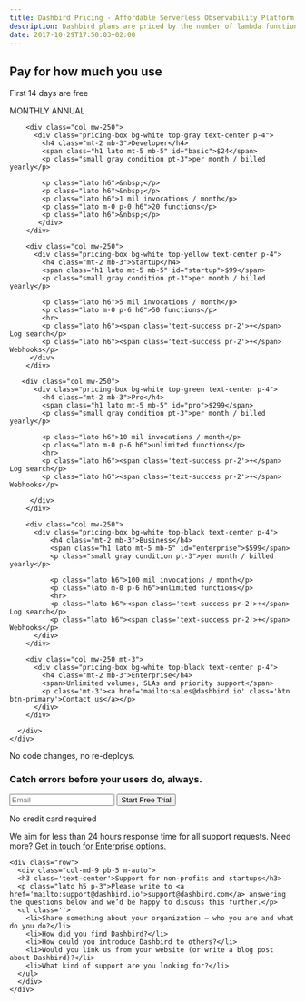 ```yaml
---
title: Dashbird Pricing - Affordable Serverless Observability Platform
description: Dashbird plans are priced by the number of lambda functions and invocations. Premium features include webhooks and advanced log search. Get in touch for enterprise deals!
date: 2017-10-29T17:50:03+02:00
---
```


<section class="container-fluid dark-bg">
  <div class="row">
    <div class="col text-center mt-5 mb-5">
      <h1>Pay for how much you use </h1>
      <p class="h4 mt-4 mb-5 lato">First 14 days are free</p>
      <div class="toggle lato text-white d-inline">
        <span class="d-inline-block"><i class="fa fa-check text-green mr-2"></i>MONTHLY</span>
        <span class="active d-inline-block">ANNUAL<i class="fa fa-check text-green ml-2"></i></span>
      </div>
    </div>
  </div>

  <div class="row justify-content-md-center align-items-center mt-3">  
    <div class="col-sm-11">
      <div class="row">

        <div class="col mw-250">
          <div class="pricing-box bg-white top-gray text-center p-4">
            <h4 class="mt-2 mb-3">Developer</h4>
            <span class="h1 lato mt-5 mb-5" id="basic">$24</span>
            <p class="small gray condition pt-3">per month / billed yearly</p>

            <p class="lato h6">&nbsp;</p>
            <p class="lato h6">&nbsp;</p>
            <p class="lato h6">1 mil invocations / month</p>
            <p class="lato m-0 p-0 h6">20 functions</p>
            <p class="lato h6">&nbsp;</p>
           </div>
        </div>

        <div class="col mw-250">
          <div class="pricing-box bg-white top-yellow text-center p-4">
            <h4 class="mt-2 mb-3">Startup</h4>
            <span class="h1 lato mt-5 mb-5" id="startup">$99</span>
            <p class="small gray condition pt-3">per month / billed yearly</p>

            <p class="lato h6">5 mil invocations / month</p>
            <p class="lato m-0 p-6 h6">50 functions</p>
            <hr>
            <p class="lato h6"><span class='text-success pr-2'>+</span> Log search</p>
            <p class="lato h6"><span class='text-success pr-2'>+</span> Webhooks</p>
         </div>
        </div>

       <div class="col mw-250">
          <div class="pricing-box bg-white top-green text-center p-4">
            <h4 class="mt-2 mb-3">Pro</h4>
            <span class="h1 lato mt-5 mb-5" id="pro">$299</span>
            <p class="small gray condition pt-3">per month / billed yearly</p>

            <p class="lato h6">10 mil invocations / month</p>
            <p class="lato m-0 p-6 h6">unlimited functions</p>
            <hr>
            <p class="lato h6"><span class='text-success pr-2'>+</span> Log search</p>
            <p class="lato h6"><span class='text-success pr-2'>+</span> Webhooks</p>

         </div>
        </div>

        <div class="col mw-250">
          <div class="pricing-box bg-white top-black text-center p-4">
              <h4 class="mt-2 mb-3">Business</h4>
              <span class="h1 lato mt-5 mb-5" id="enterprise">$599</span>
              <p class="small gray condition pt-3">per month / billed yearly</p>

              <p class="lato h6">100 mil invocations / month</p>
              <p class="lato m-0 p-6 h6">unlimited functions</p>
              <hr>
              <p class="lato h6"><span class='text-success pr-2'>+</span> Log search</p>
              <p class="lato h6"><span class='text-success pr-2'>+</span> Webhooks</p>
          </div>
        </div>

        <div class="col mw-250 mt-3">
          <div class="pricing-box bg-white top-black text-center p-4">
            <h4 class="mt-2 mb-3">Enterprise</h4>
            <span>Unlimited volumes, SLAs and priority support</span>
            <p class='mt-3'><a href='mailto:sales@dashbird.io' class='btn btn-primary'>Contact us</a></p>
          </div>
        </div>

      </div>
    </div>
  </div>


  <div class="row justify-content-md-center">
    <div class="col justify-content-md-center text-center cta-blue bg-cta br-7 mb-3 mt-5 pt-5 pb-3 mx-auto" style="max-width: 832px;" >
      <span class="h1 pt-5">No code changes, no re-deploys.</span>
      <h3 class="mt-3">Catch errors before your users do, always.</h3>
      <div class="row justify-content-md-center">
        <div class="pt-5 pr-5 col-lg-9 mx-auto">
          <form name="trial-form">
            <label class="input-group">
              <input type="email" class="form-control cta-input" placeholder='Email' name='email' required>
              <button class="input-group-addon cta-pink cta-btn" type="submit">Start Free Trial</button>
            </label>
          </form>
          <p class="text-center small">No credit card required</p>
        </div>
      </div>
    </div>
  </div>

   <div class="row">
      <div class="col-md-9 mb-4 m-auto">
        <p class="lato h5 p-5">We aim for less than 24 hours response time for all support requests. <wbr> Need more? <a href='mailto:sales@dashbird.io'>Get in touch for Enterprise options.</a></p>
      </div>
    </div>

    <div class="row">
      <div class="col-md-9 pb-5 m-auto">
      <h3 class='text-center'>Support for non-profits and startups</h3>
      <p class="lato h5 p-3">Please write to <a href='mailto:support@dashbird.io'>support@dashbird.com</a> answering the questions below and we’d be happy to discuss this further.</p>
      <ul class=''>
        <li>Share something about your organization – who you are and what do you do?</li>
        <li>How did you find Dashbird?</li>
        <li>How could you introduce Dashbird to others?</li>
        <li>Would you link us from your website (or write a blog post about Dashbird)?</li>
        <li>What kind of support are you looking for?</li>
      </ul>
      </div>
    </div>

  </div>

</section>
